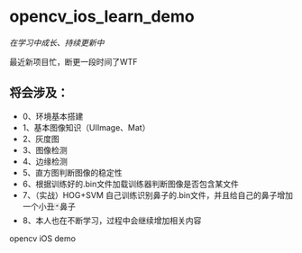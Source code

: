 # opencv_ios_learn_demo

*在学习中成长、持续更新中*

最近新项目忙，断更一段时间了WTF

## 将会涉及：

- 0、环境基本搭建
- 1、基本图像知识（UIImage、Mat）
- 2、灰度图
- 3、图像检测
- 4、边缘检测
- 5、直方图判断图像的稳定性
- 6、根据训练好的.bin文件加载训练器判断图像是否包含某文件
- 7、（实战）HOG+SVM 自己训练识别鼻子的.bin文件，并且给自己的鼻子增加一个小丑🃏鼻子
- 8、本人也在不断学习，过程中会继续增加相关内容

opencv iOS demo
